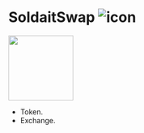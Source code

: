 # SoldaitSwap ![icon](https://user-images.githubusercontent.com/45886554/198417553-972b402b-dfb9-43f3-a470-3ce30d71abaa.png)

<img src="https://camo.githubusercontent.com/078509f7babfe65db59a72964063901cf72df5769108e0aef05bf9656c563e17/68747470733a2f2f70616e63616b65737761702e66696e616e63652f6c6f676f2e706e67" height="128" data-canonical-src="https://pancakeswap.finance/logo.png" style="max-width: 100%;">

- Token.
- Exchange.
